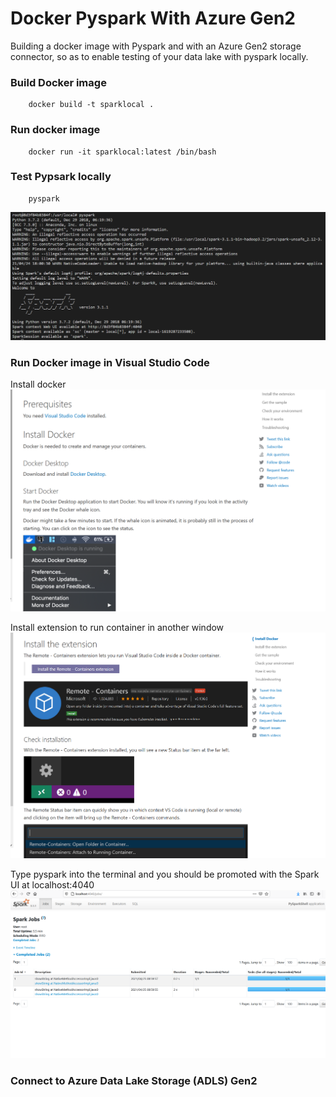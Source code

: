 # Docker Pyspark With Azure Gen2 
Building a docker image with Pyspark and with an Azure Gen2 storage connector, so as to enable testing of your data lake with pyspark locally.


### Build Docker image
```
    docker build -t sparklocal .
```


### Run docker image
```
    docker run -it sparklocal:latest /bin/bash
```


### Test Pypsark locally 
```
    pyspark 
```

![Pyspark locally](/images/Spark_locally.PNG)


### Run Docker image in Visual Studio Code

Install docker 
![Install docker](/images/install_docker.PNG) 

Install extension to run container in another window
![Install extension](/images/extension.PNG) 

Type pyspark into the terminal and you should be promoted with the Spark UI at localhost:4040
![Install extension](/images/spark_ui.PNG) 


### Connect to Azure Data Lake Storage (ADLS) Gen2
